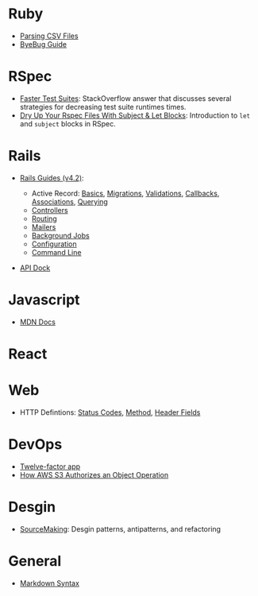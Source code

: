 # Ruby

- [Parsing CSV Files](http://technicalpickles.com/posts/parsing-csv-with-ruby/)
- [ByeBug Guide](https://github.com/deivid-rodriguez/byebug/blob/master/GUIDE.md)

# RSpec

- [Faster Test Suites](http://stackoverflow.com/a/5085842): StackOverflow answer that discusses several strategies for decreasing test suite runtimes times.
- [Dry Up Your Rspec Files With Subject & Let Blocks](http://benscheirman.com/2011/05/dry-up-your-rspec-files-with-subject-let-blocks/): Introduction to `let` and `subject` blocks in RSpec.

# Rails

- [Rails Guides (v4.2)](http://guides.rubyonrails.org/v4.2/): 
  - Active Record: [Basics](http://guides.rubyonrails.org/v4.2/active_record_basics.html), [Migrations](http://guides.rubyonrails.org/v4.2/active_record_migrations.html), [Validations](http://guides.rubyonrails.org/v4.2/active_record_validations.html), [Callbacks](http://guides.rubyonrails.org/v4.2/active_record_callbacks.html), [Associations](http://guides.rubyonrails.org/v4.2/association_basics.html), [Querying](http://guides.rubyonrails.org/v4.2/active_record_querying.html)
  - [Controllers](http://guides.rubyonrails.org/v4.2/action_controller_overview.html)
  - [Routing](http://guides.rubyonrails.org/v4.2/routing.html)
  - [Mailers](http://guides.rubyonrails.org/v4.2/action_mailer_basics.html)
  - [Background Jobs](http://guides.rubyonrails.org/v4.2/active_job_basics.html)
  - [Configuration](http://guides.rubyonrails.org/v4.2/configuring.html)
  - [Command Line](http://guides.rubyonrails.org/v4.2/command_line.html)

- [API Dock](http://apidock.com/rails/browse)

# Javascript

- [MDN Docs](https://developer.mozilla.org/en-US/docs/Web/JavaScript)

# React

# Web

- HTTP Defintions: [Status Codes](https://www.w3.org/Protocols/rfc2616/rfc2616-sec10.html), [Method](https://www.w3.org/Protocols/rfc2616/rfc2616-sec9.html#sec9), [Header Fields](https://www.w3.org/Protocols/rfc2616/rfc2616-sec14.html#sec14)

# DevOps

- [Twelve-factor app](https://12factor.net/)
- [How AWS S3 Authorizes an Object Operation](http://docs.aws.amazon.com/AmazonS3/latest/dev/access-control-auth-workflow-object-operation.html)

# Desgin

- [SourceMaking](https://sourcemaking.com/): Desgin patterns, antipatterns, and refactoring

# General

- [Markdown Syntax](https://daringfireball.net/projects/markdown/syntax)